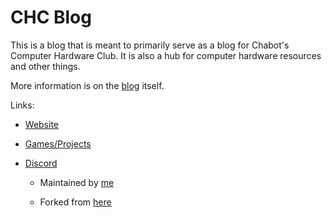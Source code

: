 # CHC Blog

This is a blog that is meant to primarily serve as a blog for Chabot's Computer Hardware Club. It is also a hub for computer hardware resources and other things.

More information is on the [blog](https://chc-blog.vercel.app/) itself.

Links:

- [Website](https://atypics3.github.io/chc_website/)

- [Games/Projects](https://github.com/Atypics3/chc-projects-games)

- [Discord](https://discord.gg/KBEVUrZmW8)

  - Maintained by [me](https://github.com/Atypics3/)

  - Forked from [here](https://github.com/timlrx/tailwind-nextjs-starter-blog)
